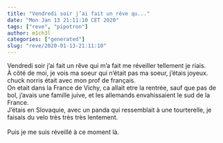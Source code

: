 ```yaml
---
title: "Vendredi soir j’ai fait un rêve qu..."
date: "Mon Jan 13 21:11:10 CET 2020"
tags: ["reve", "pipotron"]
author: m1ch3l
categories: ["generated"]
slug: "reve/2020-01-13-21:11:10"
---
```


Vendredi soir j’ai fait un rêve qui m’a fait me réveiller tellement je riais.<br>
À côté de moi, je vois ma soeur qui n’était pas ma soeur, j’étais joyeux.<br>
chuck norris était avec mon prof de français.<br>
On etait dans la France de Vichy, ca allait etre la rentrée, sauf que pas de bol, j’avais une famille juive, et les allemands envahissaient le sud de la France.<br>
J’étais en Slovaquie, avec un panda qui ressemblait à une tourterelle, je faisais du velo très très très lentement.<br>
<br>
Puis je me suis réveillé à ce moment là.<br>
<br>
